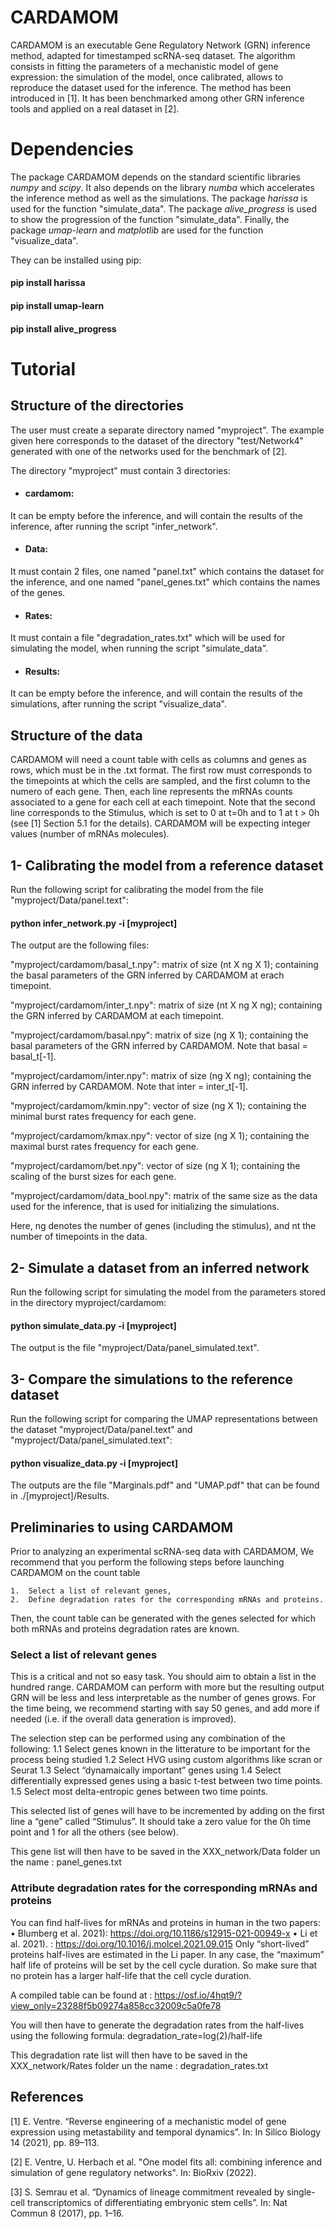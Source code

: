 # CARDAMOM

CARDAMOM is an executable Gene Regulatory Network (GRN) inference method, adapted for timestamped scRNA-seq dataset. The algorithm consists in fitting the parameters of a mechanistic model of gene expression: the simulation of the model, once calibrated, allows to reproduce the dataset used for the inference. The method has been introduced in [1]. It has been benchmarked among other GRN inference tools and applied on a real dataset in [2]. 

# Dependencies

The package CARDAMOM depends on the standard scientific libraries _numpy_ and _scipy_. It also depends on the library _numba_ which accelerates the inference method as well as the simulations. The package _harissa_ is used for the function "simulate_data". The package _alive_progress_ is used to show the progression of the function "simulate_data". Finally, the package _umap-learn_ and _matplotlib_ are used for the function "visualize_data".

They can be installed using pip:

#### pip install harissa
#### pip install umap-learn
#### pip install alive_progress

# Tutorial

## Structure of the directories

The user must create a separate directory named "myproject". The example given here corresponds to the dataset of the directory "test/Network4" generated with one of the networks used for the benchmark of [2].

The directory "myproject" must contain 3 directories:

- #### cardamom:
It can be empty before the inference, and will contain the results of the inference, after running the script "infer_network".

- #### Data: 
It must contain 2 files, one named "panel.txt" which contains the dataset for the inference, and one named "panel_genes.txt" which contains the names of the genes.

- #### Rates: 
It must contain a file "degradation_rates.txt" which will be used for simulating the model, when running the script  "simulate_data".

- #### Results: 
It can be empty before the inference, and will contain the results of the simulations, after running the script "visualize_data".

## Structure of the data

CARDAMOM will need a count table with cells as columns and genes as rows, which must be in the .txt format. The first row must corresponds to the timepoints at which the cells are sampled, and the first column to the numero of each gene. Then, each line represents the mRNAs counts associated to a gene for each cell at each timepoint. Note that the second line corresponds to the Stimulus, which is set to 0 at t=0h and to 1 at t > 0h (see [1] Section 5.1 for the details). CARDAMOM will be expecting integer values (number of mRNAs molecules).

## 1- Calibrating the model from a reference dataset

Run the following script for calibrating the model from the file "myproject/Data/panel.text":

#### python infer_network.py -i [myproject]

The output are the following files:

 "myproject/cardamom/basal_t.npy": matrix of size (nt X ng X 1); containing the basal parameters of the GRN inferred by CARDAMOM at erach timepoint.

 "myproject/cardamom/inter_t.npy": matrix of size (nt X ng X ng); containing the GRN inferred by CARDAMOM at each timepoint.

 "myproject/cardamom/basal.npy": matrix of size (ng X 1); containing the basal parameters of the GRN inferred by CARDAMOM. Note that basal = basal_t[-1].

 "myproject/cardamom/inter.npy": matrix of size (ng X ng); containing the GRN inferred by CARDAMOM. Note that inter = inter_t[-1].

 "myproject/cardamom/kmin.npy": vector of size (ng X 1); containing the minimal burst rates frequency for each gene.

 "myproject/cardamom/kmax.npy": vector of size (ng X 1); containing the maximal burst rates frequency for each gene.

 "myproject/cardamom/bet.npy": vector of size (ng X 1); containing the scaling of the burst sizes for each gene.

"myproject/cardamom/data_bool.npy": matrix of the same size as the data used for the inference, that is used for initializing the simulations.
 
Here, ng denotes the number of genes (including the stimulus), and nt the number of timepoints in the data.
 

## 2- Simulate a dataset from an inferred network

Run the following script for simulating the model from the parameters stored in the directory myproject/cardamom:

#### python simulate_data.py -i [myproject]

The output is the file "myproject/Data/panel_simulated.text".

## 3- Compare the simulations to the reference dataset

Run the following script for comparing the UMAP representations between the dataset "myproject/Data/panel.text" and "myproject/Data/panel_simulated.text":

#### python visualize_data.py -i [myproject]

The outputs are the file "Marginals.pdf" and "UMAP.pdf" that can be found in ./[myproject]/Results.

## Preliminaries to using CARDAMOM

Prior to analyzing an experimental scRNA-seq data with CARDAMOM, We recommend that you perform the following steps before launching CARDAMOM on the count table

	1.	Select a list of relevant genes,
	2.	Define degradation rates for the corresponding mRNAs and proteins.
 
 Then, the count table can be generated with the genes selected for which both mRNAs and proteins degradation rates are known. 

### Select a list of relevant genes
This is a critical and not so easy task. 
You should aim to obtain a list in the hundred range. CARDAMOM can perform with more but the resulting output GRN will be less and less interpretable as the number of genes grows. For the time being, we recommend starting with say 50 genes, and add more if needed (i.e. if the overall data generation is improved).

The selection step can be performed using any combination of the following:
1.1 Select genes known in the litterature to be important for the process being studied
1.2 Select HVG using custom algorithms like scran or Seurat
1.3  Select “dynamaically important” genes using
1.4 Select differentially expressed genes using a basic t-test between two time points.
1.5 Select most delta-entropic genes between two time points.

This selected list of genes will have to be incremented by adding on the first line a “gene” called “Stimulus”. It should take a zero value for the 0h time point and 1 for all the others (see below). 

This gene list will then have to be saved in the XXX_network/Data folder un the name : panel_genes.txt


### Attribute degradation rates for the corresponding mRNAs and proteins
You can find half-lives for mRNAs and proteins in human in the two papers:
	•	Blumberg et al. 2021): https://doi.org/10.1186/s12915-021-00949-x 
	•	Li et al. 2021). : https://doi.org/10.1016/j.molcel.2021.09.015 
Only “short-lived” proteins half-lives are estimated in the Li paper. In any case, the “maximum” half life of proteins will be set by the cell cycle duration. So make sure that no protein has a larger half-life that the cell cycle duration.

A compiled table can be found 
at : https://osf.io/4hqt9/?view_only=23288f5b09274a858cc32009c5a0fe78

You will then have to generate the degradation rates from the half-lives using the following formula: degradation_rate=log(2)/half-life

This degradation rate list will then have to be saved in the XXX_network/Rates folder un the name : degradation_rates.txt


## References

[1] E. Ventre. “Reverse engineering of a mechanistic model of gene expression using metastability and temporal dynamics”. In: In Silico Biology 14 (2021), pp. 89–113.

[2] E. Ventre, U. Herbach et al. "One model fits all: combining inference and simulation of gene regulatory networks". In: BioRxiv (2022).

[3] S. Semrau et al. “Dynamics of lineage commitment revealed by single-cell transcriptomics of differentiating embryonic stem cells”. In: Nat Commun 8 (2017), pp. 1–16.
